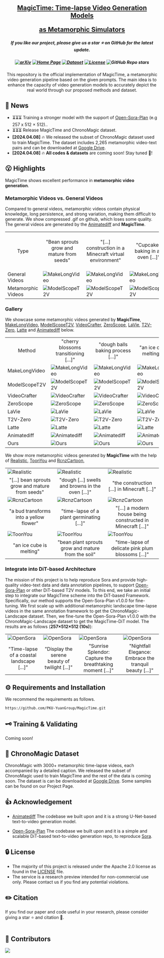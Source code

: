 <h2 align="center"> <a href="https://github.com/PKU-YuanGroup/MagicTime">MagicTime: Time-lapse Video Generation Models 
  
<a href="https://github.com/PKU-YuanGroup/MagicTime">as Metamorphic Simulators</a></h2>
<h5 align="center"> If you like our project, please give us a star ⭐ on GitHub for the latest update.  </h2>

<h5 align="center">


  
[![arXiv](https://img.shields.io/badge/Arxiv-coming.soon-b31b1b.svg?logo=arXiv)](https://github.com/PKU-YuanGroup/MagicTime) 
[![Home Page](https://img.shields.io/badge/Project-<Website>-blue.svg)](https://pku-yuangroup.github.io/MagicTime/) 
[![Dataset](https://img.shields.io/badge/Dataset-<Google>-green)](https://drive.google.com/drive/folders/1WsomdkmSp3ql3ImcNsmzFuSQ9Qukuyr8?usp=sharing)
[![License](https://img.shields.io/badge/License-Apache%202.0-yellow)](https://github.com/PKU-YuanGroup/MagicTime/blob/main/LICENSE) 
![GitHub Repo stars](https://img.shields.io/github/stars/PKU-YuanGroup/MagicTime)

</h5>

<div align="center">
This repository is the official implementation of MagicTime, a metamorphic video generation pipeline based on the given prompts. The main idea is to enhance the capacity of video generation models to accurately depict the real world through our proposed methods and dataset.
</div>

## 📣 News
* ⏳⏳⏳ Training a stronger model with the support of [Open-Sora-Plan](https://github.com/PKU-YuanGroup/Open-Sora-Plan) (e.g 257 x 512 × 512)..
* ⏳⏳⏳ Release MagicTime and ChronoMagic dataset.
* **[2024.04.08]**  🔥 We released the subset of ChronoMagic dataset used to train MagicTime. The dataset includes 2,265 metamorphic video-text pairs and can be downloaded at [Google Drive](https://drive.google.com/drive/folders/1WsomdkmSp3ql3ImcNsmzFuSQ9Qukuyr8?usp=sharing).
* **[2024.04.08]**  🔥 **All codes & datasets** are coming soon! Stay tuned 👀!

## 😮 Highlights

MagicTime shows excellent performance in **metamorphic video generation**.

### Metamorphic Videos vs. General Videos 

Compared to general videos, metamorphic videos contain physical knowledge, long persistence, and strong variation, making them difficult to generate. We show compressed .gif on github, which loses some quality. The general videos are generated by the [Animatediff](https://github.com/guoyww/AnimateDiff) and **MagicTime**.

<table>
  <tr>
    <td colspan="1"><center>Type</center></td>  
    <td colspan="1"><center>"Bean sprouts grow and mature from seeds"</center></td>
    <td colspan="1"><center>"[...] construction in a Minecraft virtual environment"</center></td>
    <td colspan="1"><center>"Cupcakes baking in an oven [...]"</center></td>
    <td colspan="1"><center>"[...] transitioning from a tightly closed bud to a fully bloomed state [...]"</center></td>
  </tr>
  <tr>
    <td>General Videos</td>  
    <td><img src="__assets__/videos/C_0_0.gif" alt="MakeLongVideo"></td>
    <td><img src="__assets__/videos/C_0_1.gif" alt="MakeLongVideo"></td>
    <td><img src="__assets__/videos/C_0_2.gif" alt="MakeLongVideo"></td>
    <td><img src="__assets__/videos/C_0_3.gif" alt="MakeLongVideo"></td>
  </tr>
  <tr>
    <td>Metamorphic Videos</td>  
    <td><img src="__assets__/videos/C_1_0.gif" alt="ModelScopeT2V"></td>
    <td><img src="__assets__/videos/C_1_1.gif" alt="ModelScopeT2V"></td>
    <td><img src="__assets__/videos/C_1_2.gif" alt="ModelScopeT2V"></td>
    <td><img src="__assets__/videos/C_1_3.gif" alt="ModelScopeT2V"></td>
  </tr>
</table>

### Gallery

We showcase some metamorphic videos generated by **MagicTime**, [MakeLongVideo](https://github.com/xuduo35/MakeLongVideo), [ModelScopeT2V](https://github.com/modelscope), [VideoCrafter](https://github.com/AILab-CVC/VideoCrafter?tab=readme-ov-file), [ZeroScope](https://huggingface.co/cerspense/zeroscope_v2_576w), [LaVie](https://github.com/Vchitect/LaVie), [T2V-Zero](https://github.com/Picsart-AI-Research/Text2Video-Zero), [Latte](https://github.com/Vchitect/Latte) and [Animatediff](https://github.com/guoyww/AnimateDiff) below.

<table>
  <tr>
    <td colspan="1"><center>Method</center></td>  
    <td colspan="1"><center>"cherry blossoms transitioning [...]"</center></td>
    <td colspan="1"><center>"dough balls baking process [...]"</center></td>
    <td colspan="1"><center>"an ice cube is melting [...]"</center></td>
    <td colspan="1"><center>"a simple modern house's construction [...]"</center></td>
  </tr>
  <tr>
    <td>MakeLongVideo</td>  
    <td><img src="__assets__/videos/A_0_0.gif" alt="MakeLongVideo"></td>
    <td><img src="__assets__/videos/A_0_1.gif" alt="MakeLongVideo"></td>
    <td><img src="__assets__/videos/A_0_2.gif" alt="MakeLongVideo"></td>
    <td><img src="__assets__/videos/A_0_3.gif" alt="MakeLongVideo"></td>
  </tr>
  <tr>
    <td>ModelScopeT2V</td>  
    <td><img src="__assets__/videos/A_1_0.gif" alt="ModelScopeT2V"></td>
    <td><img src="__assets__/videos/A_1_1.gif" alt="ModelScopeT2V"></td>
    <td><img src="__assets__/videos/A_1_2.gif" alt="ModelScopeT2V"></td>
    <td><img src="__assets__/videos/A_1_3.gif" alt="ModelScopeT2V"></td>
  </tr>
  <tr>
    <td>VideoCrafter</td>  
    <td><img src="__assets__/videos/A_2_0.gif" alt="VideoCrafter"></td>
    <td><img src="__assets__/videos/A_2_1.gif" alt="VideoCrafter"></td>
    <td><img src="__assets__/videos/A_2_2.gif" alt="VideoCrafter"></td>
    <td><img src="__assets__/videos/A_2_3.gif" alt="VideoCrafter"></td>
  </tr>
  <tr>
    <td>ZeroScope</td>  
    <td><img src="__assets__/videos/A_3_0.gif" alt="ZeroScope"></td>
    <td><img src="__assets__/videos/A_3_1.gif" alt="ZeroScope"></td>
    <td><img src="__assets__/videos/A_3_2.gif" alt="ZeroScope"></td>
    <td><img src="__assets__/videos/A_3_3.gif" alt="ZeroScope"></td>
  </tr>
  <tr>
    <td>LaVie</td>  
    <td><img src="__assets__/videos/A_4_0.gif" alt="LaVie"></td>
    <td><img src="__assets__/videos/A_4_1.gif" alt="LaVie"></td>
    <td><img src="__assets__/videos/A_4_2.gif" alt="LaVie"></td>
    <td><img src="__assets__/videos/A_4_3.gif" alt="LaVie"></td>
  </tr>
  <tr>
    <td>T2V-Zero</td> 
    <td><img src="__assets__/videos/A_5_0.gif" alt="T2V-Zero"></td>
    <td><img src="__assets__/videos/A_5_1.gif" alt="T2V-Zero"></td>
    <td><img src="__assets__/videos/A_5_2.gif" alt="T2V-Zero"></td>
    <td><img src="__assets__/videos/A_5_3.gif" alt="T2V-Zero"></td>
  </tr>
  <tr>
    <td>Latte</td>
    <td><img src="__assets__/videos/A_6_0.gif" alt="Latte"></td>
    <td><img src="__assets__/videos/A_6_1.gif" alt="Latte"></td>
    <td><img src="__assets__/videos/A_6_2.gif" alt="Latte"></td>
    <td><img src="__assets__/videos/A_6_3.gif" alt="Latte"></td>
  </tr>
  <tr>
    <td>Animatediff</td>
    <td><img src="__assets__/videos/A_7_0.gif" alt="Animatediff"></td>
    <td><img src="__assets__/videos/A_7_1.gif" alt="Animatediff"></td>
    <td><img src="__assets__/videos/A_7_2.gif" alt="Animatediff"></td>
    <td><img src="__assets__/videos/A_7_3.gif" alt="Animatediff"></td>
  </tr>
  <tr>
    <td>Ours</td>  
    <td><img src="__assets__/videos/A_8_0.gif" alt="Ours"></td>
    <td><img src="__assets__/videos/A_8_1.gif" alt="Ours"></td>
    <td><img src="__assets__/videos/A_8_2.gif" alt="Ours"></td>
    <td><img src="__assets__/videos/A_8_3.gif" alt="Ours"></td>
  </tr>
</table>


We show more metamorphic videos generated by **MagicTime** with the help of [Realistic](https://civitai.com/models/4201/realistic-vision-v20), [ToonYou](https://civitai.com/models/30240/toonyou) and [RcnzCartoon](https://civitai.com/models/66347/rcnz-cartoon-3d), 

<table>
  <tr>
    <td><img src="__assets__/videos/B_0_0.gif" alt="Realistic"></td>
    <td><img src="__assets__/videos/B_0_1.gif" alt="Realistic"></td>
    <td><img src="__assets__/videos/B_0_2.gif" alt="Realistic"></td>
  </tr>
  <tr>
    <td colspan="1"><center>"[...] bean sprouts grow and mature from seeds"</center></td>
    <td colspan="1"><center>"dough [...] swells and browns in the oven [...]"</center></td>
    <td colspan="1"><center>"the construction [...] in Minecraft [...]"</center></td>
  </tr>
  <tr>
    <td><img src="__assets__/videos/B_1_0.gif" alt="RcnzCartoon"></td>
    <td><img src="__assets__/videos/B_1_1.gif" alt="RcnzCartoon"></td>
    <td><img src="__assets__/videos/B_1_2.gif" alt="RcnzCartoon"></td>
  </tr>
  <tr>
    <td colspan="1"><center>"a bud transforms into a yellow flower"</center></td>
    <td colspan="1"><center>"time-lapse of a plant germinating [...]"</center></td>
    <td colspan="1"><center>"[...] a modern house being constructed in Minecraft [...]"</center></td>
  </tr>
  <tr>
    <td><img src="__assets__/videos/B_2_0.gif" alt="ToonYou"></td>
    <td><img src="__assets__/videos/B_2_1.gif" alt="ToonYou"></td>
    <td><img src="__assets__/videos/B_2_2.gif" alt="ToonYou"></td>
  </tr>
  <tr>
    <td colspan="1"><center>"an ice cube is melting"</center></td>
    <td colspan="1"><center>"bean plant sprouts grow and mature from the soil"</center></td>
    <td colspan="1"><center>"time-lapse of delicate pink plum blossoms [...]"</center></td>
  </tr>
</table>

### Integrate into DiT-based Architecture

The mission of this project is to help reproduce Sora and provide high-quality video-text data and data annotation pipelines, to support [Open-Sora-Plan](https://github.com/PKU-YuanGroup/Open-Sora-Plan) or other DiT-based T2V models. To this end, we take an initial step to integrate our MagicTime scheme into the DiT-based Framework. Specifically, our method supports the Open-Sora-Plan v1.0.0 for fine-tuning. We first scale up with additional metamorphic landscape time-lapse videos in the same annotation framework to get the ChronoMagic-Landscape dataset. Then, we fine-tune the Open-Sora-Plan v1.0.0 with the ChronoMagic-Landscape dataset to get the MagicTime-DiT model. The results are as follows (**257×512×512 (10s)**):

<table>
  <tr>
    <td><img src="__assets__/videos/D_0_0.gif" alt="OpenSora"></td>
    <td><img src="__assets__/videos/D_0_1.gif" alt="OpenSora"></td>
    <td><img src="__assets__/videos/D_0_2.gif" alt="OpenSora"></td>
    <td><img src="__assets__/videos/D_0_3.gif" alt="OpenSora"></td>
  </tr>
  <tr>
    <td colspan="1"><center>"Time-lapse of a coastal landscape [...]"</center></td>
    <td colspan="1"><center>"Display the serene beauty of twilight [...]"</center></td>
    <td colspan="1"><center>"Sunrise Splendor: Capture the breathtaking moment [...]"</center></td>
    <td colspan="1"><center>"Nightfall Elegance: Embrace the tranquil beauty [...]"</center></td>
  </tr>
</table>


## ⚙️ Requirements and Installation
We recommend the requirements as follows.

```bash
https://github.com/PKU-YuanGroup/MagicTime.git
```

## 🗝️ Training & Validating
Coming soon!

## 🐳 ChronoMagic Dataset
ChronoMagic with 3000+ metamorphic time-lapse videos, each accompanied by a detailed caption. We released the subset of ChronoMagic used to train MagicTime and the rest of the data is coming soon. The dataset is can be downloaded at [Google Drive](https://drive.google.com/drive/folders/1WsomdkmSp3ql3ImcNsmzFuSQ9Qukuyr8?usp=sharing). Some samples can be found on our Project Page.


## 👍 Acknowledgement
* [Animatediff](https://github.com/guoyww/AnimateDiff/tree/main) The codebase we built upon and it is a strong U-Net-based text-to-video generation model.

* [Open-Sora-Plan](https://github.com/PKU-YuanGroup/Open-Sora-Plan) The codebase we built upon and it is a simple and scalable DiT-based text-to-video generation repo, to reproduce [Sora](https://openai.com/sora).

## 🔒 License
* The majority of this project is released under the Apache 2.0 license as found in the [LICENSE](https://github.com/PKU-YuanGroup/MagicTime/blob/main/LICENSE) file.
* The service is a research preview intended for non-commercial use only. Please contact us if you find any potential violations.



## ✏️ Citation
If you find our paper and code useful in your research, please consider giving a star :star: and citation :pencil:.

```BibTeX

```




## 🤝 Contributors

<a href="https://github.com/PKU-YuanGroup/MagicTime/graphs/contributors">
  <img src="https://contrib.rocks/image?repo=PKU-YuanGroup/MagicTime" />
</a>
